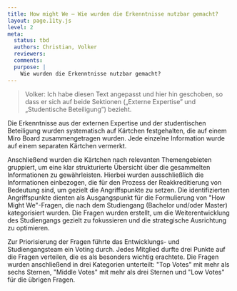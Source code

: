 ```yaml
---
title: How might We – Wie wurden die Erkenntnisse nutzbar gemacht?
layout: page.11ty.js
level: 2
meta:
  status: tbd
  authors: Christian, Volker
  reviewers: 
  comments:
  purpose: |
    Wie wurden die Erkenntnisse nutzbar gemacht?
---
```



> Volker: Ich habe diesen Text angepasst und hier hin geschoben, so dass er sich auf beide Sektionen („Externe Expertise” und „Studentische Beteiligung”) bezieht.

Die Erkenntnisse aus der externen Expertise und der studentischen Beteiligung wurden systematisch auf Kärtchen festgehalten, die auf einem Miro Board zusammengetragen wurden. Jede einzelne Information wurde auf einem separaten Kärtchen vermerkt. 

Anschließend wurden die Kärtchen nach relevanten Themengebieten gruppiert, um eine klar strukturierte Übersicht über die gesammelten Informationen zu gewährleisten. Hierbei wurden ausschließlich die Informationen einbezogen, die für den Prozess der Reakkreditierung von Bedeutung sind, um gezielt die Angriffspunkte zu setzen. Die identifizierten Angriffspunkte dienten als Ausgangspunkt für die Formulierung von "How Might We"-Fragen, die nach dem Studiengang (Bachelor und/oder Master) kategorisiert wurden. Die Fragen wurden erstellt, um die Weiterentwicklung des Studiengangs gezielt zu fokussieren und die strategische Ausrichtung zu optimieren.

Zur Priorisierung der Fragen führte das Entwicklungs- und Studiengangsteam ein Voting durch. Jedes Mitglied durfte drei Punkte auf die Fragen verteilen, die es als besonders wichtig erachtete. Die Fragen wurden anschließend in drei Kategorien unterteilt: "Top Votes" mit mehr als sechs Sternen, "Middle Votes" mit mehr als drei Sternen und "Low Votes" für die übrigen Fragen.
